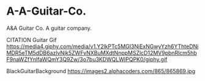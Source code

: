 # A-A-Guitar-Co.
A&A Guitar Co. A guitar company.

CITATION
Guitar Gif
https://media4.giphy.com/media/v1.Y2lkPTc5MGI3NjExNGwyYzh6YThteDNiMDR5eTM5dDB6azlvNjk5ZWFvNXBuMXdtNnppMSZlcD12MV9pbnRlcm5hbF9naWZfYnlfaWQmY3Q9Zw/3o7bu3KDWQLWIPQPK0/giphy.gif

BlackGuitarBackground
https://images2.alphacoders.com/865/865869.jpg